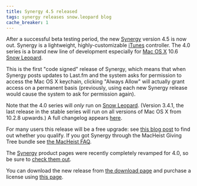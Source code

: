 ```yaml
---
title: Synergy 4.5 released
tags: synergy releases snow.leopard blog
cache_breaker: 1
---
```


After a successful beta testing period, the new [Synergy](/wiki/Synergy) version 4.5 is now out. Synergy is a lightweight, highly-customizable [iTunes](/wiki/iTunes) controller. The 4.0 series is a brand new line of development especially for [Mac OS X](/wiki/Mac_OS_X) 10.6 [Snow Leopard](/wiki/Snow_Leopard).

This is the first "code signed" release of Synergy, which means that when Synergy posts updates to Last.fm and the system asks for permission to access the Mac OS X keychain, clicking "Always Allow" will actually grant access on a permanent basis (previously, using each new Synergy release would cause the system to ask for permission again).

Note that the 4.0 series will _only_ run on [Snow Leopard](/wiki/Snow_Leopard). (Version 3.4.1, the last release in the stable series will run on all versions of Mac OS X from 10.2.8 upwards.) A full changelog appears [here](/products/synergy/history).

For many users this release will be a free upgrade: see [this blog post](/blog/synergy-4.0-upgrades) to find out whether you qualify. If you got Synergy through the MacHeist Giving Tree bundle see [the MacHeist FAQ](/blog/frequently-asked-questions-about-synergy-and-macheist).

The [Synergy](/wiki/Synergy) product pages were recently completely revamped for 4.0, so be sure to [check them out](/products/synergy).

You can download the new release from [the download page](/products/synergy/download) and purchase a license using [this page](https://wincent.com/a/products/synergy-classic/purchase/).
